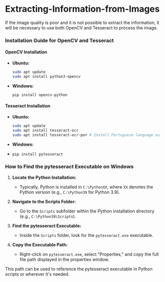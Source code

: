 # Extracting-Information-from-Images
If the image quality is poor and it is not possible to extract the information, it will be necessary to use both OpenCV and Tesseract to process the image.

### Installation Guide for OpenCV and Tesseract

#### OpenCV Installation

- **Ubuntu:**
  ```bash
  sudo apt update
  sudo apt install python3-opencv

- **Windows:**
  ```bash
  pip install opencv-python


#### Tesseract Installation

- **Ubunto:**
  ```bash
  sudo apt update
  sudo apt install tesseract-ocr
  sudo apt install tesseract-ocr-por # Install Portuguese language support if needed


- **Windows:**
- ```bash
  pip install pytesseract

### How to Find the pytesseract Executable on Windows

1. **Locate the Python Installation:**
   - Typically, Python is installed in `C:\PythonXX`, where `XX` denotes the Python version (e.g., `C:\Python39` for Python 3.9).

2. **Navigate to the Scripts Folder:**
   - Go to the `Scripts` subfolder within the Python installation directory (e.g., `C:\Python39\Scripts`).

3. **Find the pytesseract Executable:**
   - Inside the `Scripts` folder, look for the `pytesseract.exe` executable.

4. **Copy the Executable Path:**
   - Right-click on `pytesseract.exe`, select "Properties," and copy the full file path displayed in the properties window.

This path can be used to reference the pytesseract executable in Python scripts or wherever it's needed.

